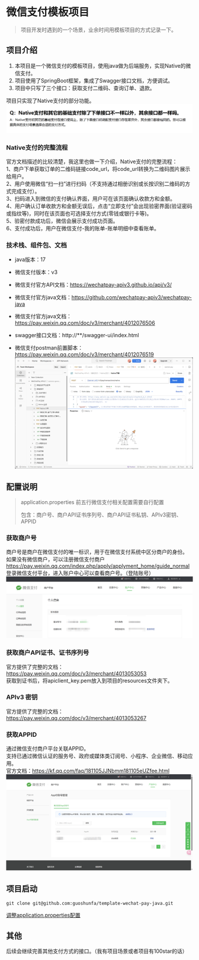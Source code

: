 # 微信支付模板项目
> 项目开发时遇到的一个场景，业余时间用模板项目的方式记录一下。

## 项目介绍

1. 本项目是一个微信支付的模板项目，使用java做为后端服务，实现Native的微信支付。  
2. 项目使用了SpringBoot框架，集成了Swagger接口文档，方便调试。  
3. 项目中只写了三个接口：获取支付二维码、查询订单、退款。  

项目只实现了Native支付的部分功能。
![img.png](.md_/3.png)

### Native支付的完整流程

官方文档描述的比较清楚，我这里也做一下介绍，Native支付的完整流程：  
1、商户下单获取订单的二维码链接code_url，将code_url转换为二维码图片展示给用户。  
2、用户使用微信“扫一扫”进行扫码（不支持通过相册识别或长按识别二维码的方式完成支付）。  
3、扫码进入到微信的支付确认界面，用户可在该页面确认收款方和金额。  
4、用户确认订单收款方和金额无误后，点击“立即支付”会出现验密界面(验证密码或指纹等)，同时在该页面也可选择支付方式(零钱或银行卡等)。  
5、验密付款成功后，微信会展示支付成功页面。  
6、支付成功后，用户在微信支付-我的账单-账单明细中查看账单。  

### 技术栈、组件包、文档

- java版本：17  
- 微信支付版本：v3  
- 微信支付官方API文档：https://wechatpay-apiv3.github.io/api/v3/  
- 微信支付官方java文档：https://github.com/wechatpay-apiv3/wechatpay-java  
- 微信支付官方java文档：https://pay.weixin.qq.com/doc/v3/merchant/4012076506  

- swagger接口文档：http://**/swagger-ui/index.html
- 微信支付postman前置脚本：https://pay.weixin.qq.com/doc/v3/merchant/4012076519
![img.png](.md_/4.png)

## 配置说明
> application.properties 前五行微信支付相关配置需要自行配置
> 
> 包含：商户号、商户API证书序列号、商户API证书私钥、APIv3密钥、APPID

### 获取商户号

商户号是商户在微信支付的唯一标识，用于在微信支付系统中区分商户的身份。  
如果没有微信商户，可以注册微信支付商户 https://pay.weixin.qq.com/index.php/apply/applyment_home/guide_normal  
登录微信支付平台，进入账户中心可以查看商户号。（登陆账号）
![](./.md_/2.png)

### 获取商户API证书、证书序列号

官方提供了完整的文档：https://pay.weixin.qq.com/doc/v3/merchant/4013053053  
获取到证书后，将apiclient_key.pem放入到项目的resources文件夹下。  

### APIv3 密钥

官方提供了完整的文档：https://pay.weixin.qq.com/doc/v3/merchant/4013053267

### 获取APPID

通过微信支付商户平台关联APPID。  
支持已通过微信认证的服务号、政府或媒体类订阅号、小程序、企业微信、移动应用。  
官方文档：https://kf.qq.com/faq/181105JJNbmm181105eUZfee.html
![](.md_/1.png)   

## 项目启动

```shell
git clone git@github.com:guoshunfa/template-wechat-pay-java.git
```

[调整application.properties配置](#配置说明)

## 其他

后续会继续完善其他支付方式的接口。（我有项目场景或者项目有100star的话）